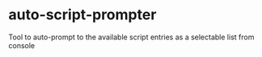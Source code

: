 # auto-script-prompter
Tool to auto-prompt to the available script entries as a selectable list from console
